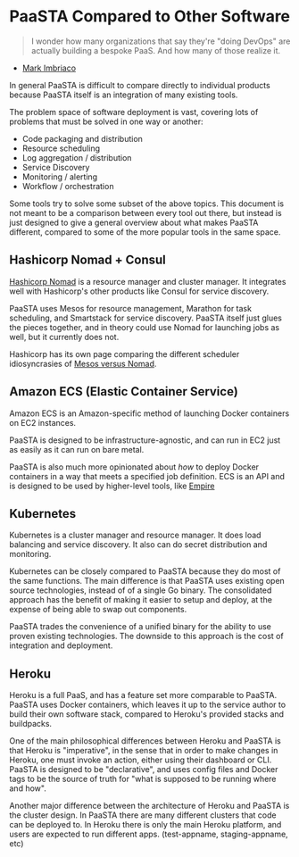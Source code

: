 # PaaSTA Compared to Other Software

> I wonder how many organizations that say they're "doing DevOps" are actually
> building a bespoke PaaS. And how many of those realize it.
- [Mark Imbriaco](https://twitter.com/markimbriaco/status/516444148048887808)

In general PaaSTA is difficult to compare directly to individual products because
PaaSTA itself is an integration of many existing tools.

The problem space of software deployment is vast, covering lots of problems that
must be solved in one way or another:

* Code packaging and distribution
* Resource scheduling
* Log aggregation / distribution
* Service Discovery
* Monitoring / alerting
* Workflow / orchestration

Some tools try to solve some subset of the above topics. This document is not
meant to be a comparison between every tool out there, but instead is just
designed to give a general overview about what makes PaaSTA different, compared
to some of the more popular tools in the same space.

## Hashicorp Nomad + Consul

[Hashicorp Nomad](https://www.nomadproject.io/) is a resource manager and
cluster manager. It integrates well with Hashicorp's other products like Consul
for service discovery.

PaaSTA uses Mesos for resource management, Marathon for task scheduling, and
Smartstack for service discovery. PaaSTA itself just glues the pieces together,
and in theory could use Nomad for launching jobs as well, but it currently does
not.

Hashicorp has its own page comparing the different scheduler idiosyncrasies of
[Mesos versus Nomad](https://www.nomadproject.io/intro/vs/mesos.html).

## Amazon ECS (Elastic Container Service)

Amazon ECS is an Amazon-specific method of launching Docker containers on EC2
instances.

PaaSTA is designed to be infrastructure-agnostic, and can run in EC2 just as easily
as it can run on bare metal.

PaaSTA is also much more opinionated about *how* to deploy Docker containers in a way
that meets a specified job definition. ECS is an API and is designed to be used by
higher-level tools, like [Empire](https://github.com/remind101/empire)

## Kubernetes

Kubernetes is a cluster manager and resource manager. It does load balancing and
service discovery. It also can do secret distribution and monitoring.

Kubernetes can be closely compared to PaaSTA because they do most of the same
functions.  The main difference is that PaaSTA uses existing open source
technologies, instead of of a single Go binary. The consolidated
approach has the benefit of making it easier to setup and deploy, at the expense
of being able to swap out components.

PaaSTA trades the convenience of a unified binary for the ability to use proven
existing technologies. The downside to this approach is the cost of integration
and deployment.

## Heroku

Heroku is a full PaaS, and has a feature set more comparable to PaaSTA. PaaSTA uses
Docker containers, which leaves it up to the service author to build their own
software stack, compared to Heroku's provided stacks and buildpacks.

One of the main philosophical differences between Heroku and PaaSTA is that Heroku
is "imperative", in the sense that in order to make changes in Heroku, one must
invoke an action, either using their dashboard or CLI. PaaSTA is designed to be
"declarative", and uses config files and Docker tags to be the source of truth
for "what is supposed to be running where and how".

Another major difference between the architecture of Heroku and PaaSTA is the
cluster design. In PaaSTA there are many different clusters that code can be
deployed to. In Heroku there is only the main Heroku platform, and users are
expected to run different apps. (test-appname, staging-appname, etc)
